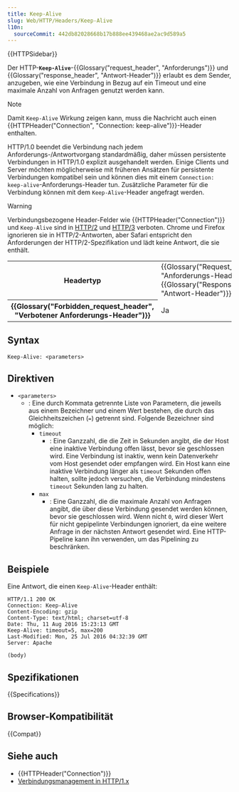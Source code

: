 ```yaml
---
title: Keep-Alive
slug: Web/HTTP/Headers/Keep-Alive
l10n:
  sourceCommit: 442db82028668b17b888ee439468ae2ac9d589a5
---
```


{{HTTPSidebar}}

Der HTTP-**`Keep-Alive`**-{{Glossary("request_header", "Anforderungs")}} und {{Glossary("response_header", "Antwort-Header")}} erlaubt es dem Sender, anzugeben, wie eine Verbindung in Bezug auf ein Timeout und eine maximale Anzahl von Anfragen genutzt werden kann.

> [!NOTE]
> Damit `Keep-Alive` Wirkung zeigen kann, muss die Nachricht auch einen {{HTTPHeader("Connection", "Connection: keep-alive")}}-Header enthalten.

HTTP/1.0 beendet die Verbindung nach jedem Anforderungs-/Antwortvorgang standardmäßig, daher müssen persistente Verbindungen in HTTP/1.0 explizit ausgehandelt werden.
Einige Clients und Server möchten möglicherweise mit früheren Ansätzen für persistente Verbindungen kompatibel sein und können dies mit einem `Connection: keep-alive`-Anforderungs-Header tun.
Zusätzliche Parameter für die Verbindung können mit dem `Keep-Alive`-Header angefragt werden.

> [!WARNING]
> Verbindungsbezogene Header-Felder wie {{HTTPHeader("Connection")}} und `Keep-Alive` sind in [HTTP/2](https://httpwg.org/specs/rfc9113.html#ConnectionSpecific) und [HTTP/3](https://httpwg.org/specs/rfc9114.html#header-formatting) verboten.
> Chrome und Firefox ignorieren sie in HTTP/2-Antworten, aber Safari entspricht den Anforderungen der HTTP/2-Spezifikation und lädt keine Antwort, die sie enthält.

<table class="properties">
  <tbody>
    <tr>
      <th scope="row">Headertyp</th>
      <td>
        {{Glossary("Request_header", "Anforderungs-Header")}},
        {{Glossary("Response_header", "Antwort-Header")}}
      </td>
    </tr>
    <tr>
      <th scope="row">{{Glossary("Forbidden_request_header", "Verbotener Anforderungs-Header")}}</th>
      <td>Ja</td>
    </tr>
  </tbody>
</table>

## Syntax

```http
Keep-Alive: <parameters>
```

## Direktiven

- `<parameters>`
  - : Eine durch Kommata getrennte Liste von Parametern, die jeweils aus einem Bezeichner und einem Wert bestehen, die durch das Gleichheitszeichen (`=`) getrennt sind.
    Folgende Bezeichner sind möglich:
    - `timeout`
      - : Eine Ganzzahl, die die Zeit in Sekunden angibt, die der Host eine inaktive Verbindung offen lässt, bevor sie geschlossen wird.
        Eine Verbindung ist inaktiv, wenn kein Datenverkehr vom Host gesendet oder empfangen wird. Ein Host kann eine inaktive Verbindung länger als `timeout` Sekunden offen halten, sollte jedoch versuchen, die Verbindung mindestens `timeout` Sekunden lang zu halten.
    - `max`
      - : Eine Ganzzahl, die die maximale Anzahl von Anfragen angibt, die über diese Verbindung gesendet werden können, bevor sie geschlossen wird.
        Wenn nicht `0`, wird dieser Wert für nicht gepipelinte Verbindungen ignoriert, da eine weitere Anfrage in der nächsten Antwort gesendet wird.
        Eine HTTP-Pipeline kann ihn verwenden, um das Pipelining zu beschränken.

## Beispiele

Eine Antwort, die einen `Keep-Alive`-Header enthält:

```http
HTTP/1.1 200 OK
Connection: Keep-Alive
Content-Encoding: gzip
Content-Type: text/html; charset=utf-8
Date: Thu, 11 Aug 2016 15:23:13 GMT
Keep-Alive: timeout=5, max=200
Last-Modified: Mon, 25 Jul 2016 04:32:39 GMT
Server: Apache

(body)
```

## Spezifikationen

{{Specifications}}

## Browser-Kompatibilität

{{Compat}}

## Siehe auch

- {{HTTPHeader("Connection")}}
- [Verbindungsmanagement in HTTP/1.x](/de/docs/Web/HTTP/Connection_management_in_HTTP_1.x)
